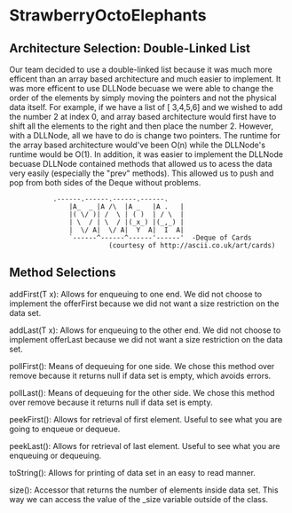 # StrawberryOctoElephants

## Architecture Selection: Double-Linked List

 Our team decided to use a double-linked list because it was much more efficent than an array based architecture and much easier to implement. It was more efficent to use DLLNode becuase we were able to change the order of the elements by simply moving the pointers and not the physical data itself. For example, if we have a list of [ 3,4,5,6] and we wished to add the number 2 at index 0, and array based architecture would first have to shift all the elements to the right and then place the number 2. However, with a DLLNode, all we have to do is change two pointers. The runtime for the array based architecture would've been O(n) while the DLLNode's runtime would be O(1). In addition, it was easier to implement the DLLNode becuase DLLNode contained methods that allowed us to acess the data very easily (especially the "prev" methods). This allowed us to push and pop from both sides of the Deque without problems.

     	       .------.------.------.------.
                   |A_  _ |A /\  |A _   |A .   |
                   |( \/ )| /  \ | ( )  | / \  |
                   | \  / | \  / |(_x_) |(_,_) |
                   |  \/ A|  \/ A|  Y  A|  I  A|
                   `------^------^------'------'  -Deque of Cards
		                     (courtesy of http://ascii.co.uk/art/cards)
   

## Method Selections

addFirst(T x): Allows for enqueuing to one end. We did not choose to implement the offerFirst because we did not want a size restriction on the data set.

addLast(T x): Allows for enqueuing to the other end. We did not choose to implement offerLast because we did not want a size restriction on the data set.

pollFirst(): Means of dequeuing for one side. We chose this method over remove because it returns null if data set is empty, which avoids errors.

pollLast(): Means of dequeuing for the other side. We chose this method over remove because it returns null if data set is empty.

peekFirst(): Allows for retrieval of first element. Useful to see what you are going to enqueue or dequeue.

peekLast(): Allows for retrieval of last element. Useful to see what you are enqueuing or dequeuing.

toString(): Allows for printing of data set in an easy to read manner.

size(): Accessor that returns the number of elements inside data set. This way we can access the value of the _size variable outside of the class.



